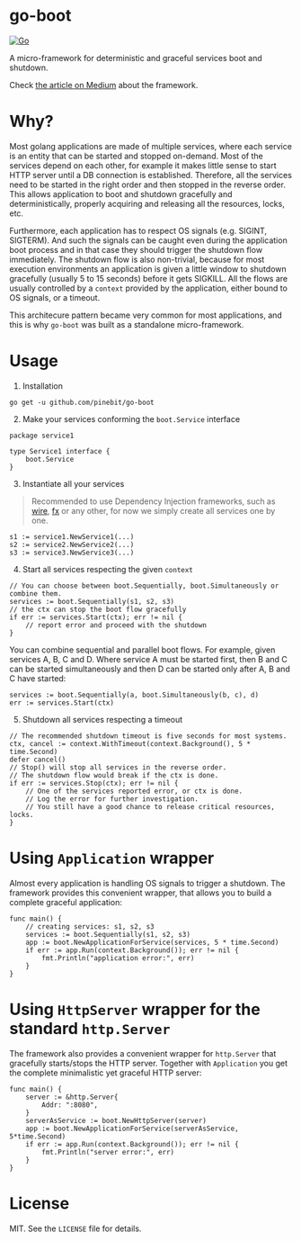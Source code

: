 # go-boot

[![Go](https://github.com/pinebit/go-boot/actions/workflows/go.yml/badge.svg)](https://github.com/pinebit/go-boot/actions/workflows/go.yml)

A micro-framework for deterministic and graceful services boot and shutdown.

Check [the article on Medium](https://medium.com/@pinebit/deterministic-and-graceful-services-boot-and-shutdown-in-go-4944e8a1f950) about the framework.

# Why?

Most golang applications are made of multiple services, where each service is an entity that can be started and stopped on-demand. Most of the services depend on each other, for example it makes little sense to start HTTP server until a DB connection is established. Therefore, all the services need to be started in the right order and then stopped in the reverse order. This allows application to boot and shutdown gracefully and deterministically, properly acquiring and releasing all the resources, locks, etc.

Furthermore, each application has to respect OS signals (e.g. SIGINT, SIGTERM). And such the signals can be caught even during the application boot process and in that case they should trigger the shutdown flow immediately. The shutdown flow is also non-trivial, because for most execution environments an application is given a little window to shutdown gracefully (usually 5 to 15 seconds) before it gets SIGKILL. All the flows are usually controlled by a `context` provided by the application, either bound to OS signals, or a timeout. 

This architecure pattern became very common for most applications, and this is why `go-boot` was built as a standalone micro-framework.

# Usage

1. Installation

```shell
go get -u github.com/pinebit/go-boot
```

2. Make your services conforming the `boot.Service` interface

```golang
package service1

type Service1 interface {
    boot.Service
}
```

3. Instantiate all your services

> Recommended to use Dependency Injection frameworks, such as [wire](https://github.com/google/wire), [fx](https://github.com/uber-go/fx) or any other, for now we simply create all services one by one.

```golang
s1 := service1.NewService1(...)
s2 := service2.NewService2(...)
s3 := service3.NewService3(...) 
```

4. Start all services respecting the given `context`

```golang
// You can choose between boot.Sequentially, boot.Simultaneously or combine them.
services := boot.Sequentially(s1, s2, s3)
// the ctx can stop the boot flow gracefully
if err := services.Start(ctx); err != nil {
    // report error and proceed with the shutdown 
}
```

You can combine sequential and parallel boot flows. For example, given services A, B, C and D. Where service A must be started first, then B and C can be started simultaneously and then D can be started only after A, B and C have started:

```golang
services := boot.Sequentially(a, boot.Simultaneously(b, c), d)
err := services.Start(ctx)
```

5. Shutdown all services respecting a timeout

```golang
// The recommended shutdown timeout is five seconds for most systems.
ctx, cancel := context.WithTimeout(context.Background(), 5 * time.Second)
defer cancel()
// Stop() will stop all services in the reverse order.
// The shutdown flow would break if the ctx is done.
if err := services.Stop(ctx); err != nil {
    // One of the services reported error, or ctx is done.
    // Log the error for further investigation.
    // You still have a good chance to release critical resources, locks. 
}
```

# Using `Application` wrapper

Almost every application is handling OS signals to trigger a shutdown. The framework provides this convenient wrapper, that allows you to build a complete graceful application:

```golang
func main() {
    // creating services: s1, s2, s3
    services := boot.Sequentially(s1, s2, s3)
    app := boot.NewApplicationForService(services, 5 * time.Second)
    if err := app.Run(context.Background()); err != nil {
        fmt.Println("application error:", err)
    }
}
```

# Using `HttpServer` wrapper for the standard `http.Server`

The framework also provides a convenient wrapper for `http.Server` that gracefully starts/stops the HTTP server.
Together with `Application` you get the complete minimalistic yet graceful HTTP server:

```golang
func main() {
	server := &http.Server{
		Addr: ":8080",
	}
	serverAsService := boot.NewHttpServer(server)
	app := boot.NewApplicationForService(serverAsService, 5*time.Second)
	if err := app.Run(context.Background()); err != nil {
		fmt.Println("server error:", err)
	}
}
```

# License

MIT. See the `LICENSE` file for details.
